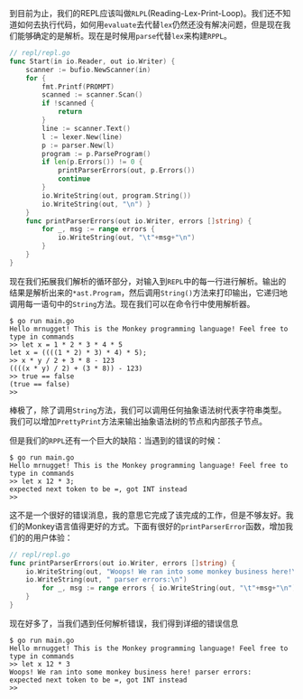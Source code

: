 到目前为止，我们的REPL应该叫做`RLPL`(Reading-Lex-Print-Loop)。我们还不知道如何去执行代码，如何用`evaluate`去代替`lex`仍然还没有解决问题，但是现在我们能够确定的是解析。现在是时候用`parse`代替`lex`来构建`RPPL`。
```go
// repl/repl.go
func Start(in io.Reader, out io.Writer) { 
    scanner := bufio.NewScanner(in)
    for {
        fmt.Printf(PROMPT) 
        scanned := scanner.Scan() 
        if !scanned {
            return
        }
        line := scanner.Text() 
        l := lexer.New(line) 
        p := parser.New(l)
        program := p.ParseProgram() 
        if len(p.Errors()) != 0 {
            printParserErrors(out, p.Errors())
            continue
        }
        io.WriteString(out, program.String())
        io.WriteString(out, "\n") }
    }
    func printParserErrors(out io.Writer, errors []string) { 
        for _, msg := range errors {
            io.WriteString(out, "\t"+msg+"\n") 
        }
    }
}
```
现在我们拓展我们解析的循环部分，对输入到`REPL`中的每一行进行解析。输出的结果是解析出来的`*ast.Program`，然后调用`String()`方法来打印输出，它递归地调用每一语句中的`String`方法。现在我们可以在命令行中使用解析器。
```
$ go run main.go
Hello mrnugget! This is the Monkey programming language! Feel free to type in commands
>> let x = 1 * 2 * 3 * 4 * 5
let x = ((((1 * 2) * 3) * 4) * 5);
>> x * y / 2 + 3 * 8 - 123
((((x * y) / 2) + (3 * 8)) - 123)
>> true == false
(true == false)
>>
```
棒极了，除了调用`String`方法，我们可以调用任何抽象语法树代表字符串类型。我们可以增加`PrettyPrint`方法来输出抽象语法树的节点和内部孩子节点。

但是我们的`RPPL`还有一个巨大的缺陷：当遇到的错误的时候：
```
$ go run main.go
Hello mrnugget! This is the Monkey programming language! Feel free to type in commands
>> let x 12 * 3;
expected next token to be =, got INT instead
>>
```
这不是一个很好的错误消息，我的意思它完成了该完成的工作，但是不够友好。我们的Monkey语言值得更好的方式。下面有很好的`printParserError`函数，增加我们的的用户体验：
```go
// repl/repl.go
func printParserErrors(out io.Writer, errors []string) { 
    io.WriteString(out, "Woops! We ran into some monkey business here!\n") 
    io.WriteString(out, " parser errors:\n")
        for _, msg := range errors { io.WriteString(out, "\t"+msg+"\n")
    } 
}
```
现在好多了，当我们遇到任何解析错误，我们得到详细的错误信息
```
$ go run main.go
Hello mrnugget! This is the Monkey programming language! Feel free to type in commands
>> let x 12 * 3
Woops! We ran into some monkey business here! parser errors:
expected next token to be =, got INT instead
>>
```
